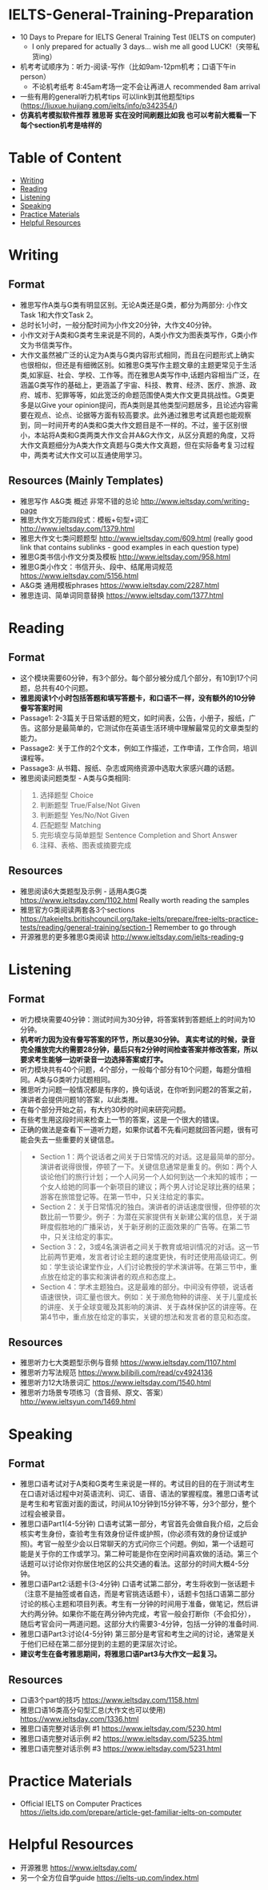 # IELTS-General-Training-Preparation
- 10 Days to Prepare for IELTS General Training Test (IELTS on computer)
    - I only prepared for actually 3 days... wish me all good LUCK!（夹带私货ing） 
- 机考考试顺序为：听力-阅读-写作（比如9am-12pm机考；口语下午in person）
    - 不论机考纸考 8:45am考场一定不会让再进人 recommended 8am arrival 
- 一些有用的general听力机考tips 可以link到其他题型tips (https://liuxue.hujiang.com/ielts/info/p342354/)
- **仿真机考模拟软件推荐 雅思哥 实在没时间刷题比如我 也可以考前大概看一下每个section机考是啥样的**

# Table of Content
- [Writing](#writing)
- [Reading](#reading)
- [Listening](#listening)
- [Speaking](#speaking)
- [Practice Materials](#practice-materials)
- [Helpful Resources](#helpful-resources)

# Writing
## Format
- 雅思写作A类与G类有明显区别。无论A类还是G类，都分为两部分: 小作文Task 1和大作文Task 2。
- 总时长1小时，一般分配时间为小作文20分钟，大作文40分钟。
- 小作文对于A类和G类考生来说是不同的，A类小作文为图表类写作，G类小作文为书信类写作。
- 大作文虽然被广泛的认定为A类与G类内容形式相同，而且在问题形式上确实也很相似，但还是有细微区别。如雅思G类写作主题文章的主题更常见于生活类,如家庭、社会、学校、工作等。而在雅思A类写作中,话题内容相当广泛，在涵盖G类写作的基础上，更涵盖了宇宙、科技、教育、经济、医疗、旅游、政府、城市、犯罪等等，如此宽泛的命题范围使A类大作文更具挑战性。G类更多是以Give your opinion提问，而A类则是其他类型问题居多，且论述内容需要在观点、论点、论据等方面有较高要求。此外通过雅思考试真题也能观察到，同一时间开考的A类和G类大作文题目是不一样的。不过，鉴于区别很小，本站将A类和G类两类大作文合并A&G大作文，从区分真题的角度，又将大作文真题细分为A类大作文真题与G类大作文真题，但在实际备考复习过程中，两类考试大作文可以互通使用学习。

## Resources (Mainly Templates)
- 雅思写作 A&G类 概述 非常不错的总论 http://www.ieltsday.com/writing-page
- 雅思大作文万能四段式：模板+句型+词汇 http://www.ieltsday.com/1379.html
- 雅思大作文七类问题题型 http://www.ieltsday.com/609.html (really good link that contains sublinks - good examples in each question type)
- 雅思G类书信小作文分类及模板 http://www.ieltsday.com/958.html
- 雅思G类小作文：书信开头、段中、结尾用词规范 https://www.ieltsday.com/5156.html
- A&G类 通用模板phrases https://www.ieltsday.com/2287.html
- 雅思连词、简单词同意替换 https://www.ieltsday.com/1377.html

# Reading
## Format
- 这个模块需要60分钟，有3个部分。每个部分被分成几个部分，有10到17个问题，总共有40个问题。
- **雅思阅读1个小时包括答题和填写答题卡，和口语不一样，没有额外的10分钟誊写答案时间**
- Passage1: 2-3篇关于日常话题的短文，如时间表，公告，小册子，报纸，广告。这部分是最简单的，它测试你在英语生活环境中理解最常见的文章类型的能力。
- Passage2: 关于工作的2个文本，例如工作描述，工作申请，工作合同，培训课程等。
- Passage3: 从书籍、报纸、杂志或网络资源中选取大家感兴趣的话题。
- 雅思阅读问题类型 - A类与G类相同:
> 1. 选择题型 Choice
> 2. 判断题型 True/False/Not Given
> 3. 判断题型 Yes/No/Not Given
> 4. 匹配题型 Matching
> 5. 完形填空与简单题型 Sentence Completion and Short Answer
> 6. 注释、表格、图表或摘要完成

## Resources
- 雅思阅读6大类题型及示例 - 适用A类G类 https://www.ieltsday.com/1102.html Really worth reading the samples
- 雅思官方G类阅读两套各3个sections https://takeielts.britishcouncil.org/take-ielts/prepare/free-ielts-practice-tests/reading/general-training/section-1 Remember to go through
- 开源雅思的更多雅思G类阅读 http://www.ieltsday.com/ielts-reading-g

# Listening
## Format
- 听力模块需要40分钟：测试时间为30分钟，将答案转到答题纸上的时间为10分钟。
- **机考听力因为没有誊写答案的环节，所以是30分钟。 真实考试的时候，录音完全播放完大约需要28分钟，最后只有2分钟时间检查答案并修改答案，所以要求考生能够一边听录音一边选择答案或打字。**
- 听力模块共有40个问题，4个部分，一般每个部分有10个问题，每题分值相同。A类与G类听力试题相同。
- 雅思听力问题一般情况都是有序的，换句话说，在你听到问题2的答案之前，演讲者会提供问题1的答案，以此类推。
- 在每个部分开始之前，有大约30秒的时间来研究问题。
- 有些考生用这段时间来检查上一节的答案，这是一个很大的错误。
- 正确的做法是查看下一道听力题，如果你试着不先看问题就回答问题，很有可能会失去一些重要的关键信息。
> - Section 1：两个说话者之间关于日常情况的对话。这是最简单的部分。演讲者说得很慢，停顿了一下。关键信息通常是重复的。例如：两个人谈论他们的旅行计划；一个人问另一个人如何到达一个未知的城市；一个女人给她的同事一个新项目的建议；两个男人讨论足球比赛的结果；游客在旅馆登记等。在第一节中，只关注给定的事实。
> - Section 2：关于日常情况的独白。演讲者的讲话速度很慢，但停顿的次数比前一节要少。例子：为潜在买家提供有关新建公寓的信息，关于湖畔度假胜地的广播采访，关于新牙刷的正面效果的广告等。在第二节中，只关注给定的事实。
> - Section 3：2，3或4名演讲者之间关于教育或培训情况的对话。这一节比前两节更难，发言者讨论主题的速度更快，有时还使用高级词汇。例如：学生谈论课堂作业，人们讨论教授的学术演讲等。在第三节中，重点放在给定的事实和演讲者的观点和态度上。
> - Section 4：学术主题独白。这是最难的部分。中间没有停顿，说话者语速很快，词汇量也很大。例如：关于濒危物种的讲座、关于儿童成长的讲座、关于全球变暖及其影响的演讲、关于森林保护区的讲座等。在第4节中，重点放在给定的事实，关键的想法和发言者的意见和态度。

## Resources
- 雅思听力七大类题型示例与音频 https://www.ieltsday.com/1107.html
- 雅思听力写法规范 https://www.bilibili.com/read/cv4924136
- 雅思听力12大场景词汇 https://www.ieltsday.com/1540.html
- 雅思听力场景专项练习（含音频、原文、答案）http://www.ieltsyun.com/1469.html

# Speaking
## Format
- 雅思口语考试对于A类和G类考生来说是一样的。考试目的目的在于测试考生在口语对话过程中对英语流利、词汇、语音、语法的掌握程度。雅思口语考试是考生和考官面对面的面试，时间从10分钟到15分钟不等，分3个部分，整个过程会被录音。
- 雅思口语Part1(4-5分钟) 口语考试第一部分，考官首先会做自我介绍，之后会核实考生身份，查验考生有效身份证件或护照，(你必须有效的身份证或护照)。考官一般至少会以日常聊天的方式问你三个问题。例如，第一个话题可能是关于你的工作或学习。第二种可能是你在空闲时间喜欢做的活动。第三个话题可以讨论你对你居住地区的公共交通的看法。这部分的时间大概4-5分钟。
- 雅思口语Part2:话题卡(3-4分钟) 口语考试第二部分，考生将收到一张话题卡（注意不是抽签或者自选，而是考官挑选话题卡），话题卡包括口语第二部分讨论的核心主题和项目列表。考生有一分钟的时间用于准备，做笔记，然后讲大约两分钟。如果你不能在两分钟内完成，考官一般会打断你（不会扣分），随后考官会问一两道问题。这部分大约需要3-4分钟，包括一分钟的准备时间.
- 雅思口语Part3:讨论(4-5分钟) 第三部分是考官和考生之间的讨论，通常是关于他们已经在第二部分提到的主题的更深层次讨论。
- **建议考生在备考雅思期间，将雅思口语Part3与大作文一起复习。**

## Resources
- 口语3个part的技巧 https://www.ieltsday.com/1158.html
- 雅思口语16类高分句型汇总(大作文也可以使用) https://www.ieltsday.com/1336.html
- 雅思口语完整对话示例 #1 https://www.ieltsday.com/5230.html
- 雅思口语完整对话示例 #2 https://www.ieltsday.com/5235.html
- 雅思口语完整对话示例 #3 https://www.ieltsday.com/5231.html



# Practice Materials
- Official IELTS on Computer Practices https://ielts.idp.com/prepare/article-get-familiar-ielts-on-computer

# Helpful Resources
- 开源雅思 https://www.ieltsday.com/
- 另一个全方位自学guide https://ielts-up.com/index.html
